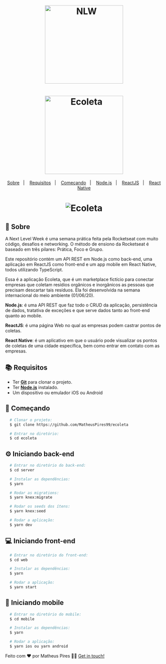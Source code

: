 <h1 align="center">
    <img alt="NLW" src="https://ik.imagekit.io/hwyksvj4iv/NLW_HAjKunCgg.svg" width="250px" />
</h1>
<h1 align="center">
    <img alt="Ecoleta" src="https://ik.imagekit.io/hwyksvj4iv/ecoleta_OdFtkH1U6.svg" width="250px" />
</h1>

<p align="center">
  <a href="#page_with_curl-sobre">Sobre</a>&nbsp;&nbsp;&nbsp;|&nbsp;&nbsp;&nbsp;
  <a href="#books-requisitos">Requisitos</a>&nbsp;&nbsp;&nbsp;|&nbsp;&nbsp;&nbsp;
  <a href="#rocket-começando">Começando</a>&nbsp;&nbsp;&nbsp;|&nbsp;&nbsp;&nbsp;
  <a href="#gear-iniciando-back-end">Node.js</a>&nbsp;&nbsp;&nbsp;|&nbsp;&nbsp;&nbsp;
  <a href="#computer-iniciando-front-end">ReactJS</a>&nbsp;&nbsp;&nbsp;|&nbsp;&nbsp;&nbsp;
  <a href="#iphone-iniciando-mobile">React Native</a>
</p>

<h1 align="center">
    <img alt="Ecoleta" src="https://res.cloudinary.com/matheuspires/image/upload/v1591193429/ecoleta_cstwor.gif" />
</h1>

## :page_with_curl: Sobre
A Next Level Week é uma semana prática feita pela Rocketseat com muito código, desafios e networking. O método de ensiono da Rocketseat é baseado em três pilares: Prática, Foco e Grupo.

Este repositório contém um API REST em Node.js como back-end, uma aplicação em ReactJS como front-end e um app mobile em React Native, todos utilizando TypeScript.

Essa é a aplicação Ecoleta, que é um marketplace fictício para conectar empresas que coletam resídios orgânicos e inorgânicos as pessoas que precisam descartar tais resíduos. Ela foi desenvolvida na semana internacional do meio ambiente (01/06/20).

**Node.js**: é uma API REST que faz todo o CRUD da aplicação, persistência de dados, tratativa de exceções e que serve dados tanto ao front-end quanto ao mobile.

**ReactJS**: é uma página Web no qual as empresas podem castrar pontos de coletas.

**React Native**: é um aplicativo em que o usuário pode visualizar os pontos de coletas de uma cidade específica, bem como entrar em contato com as empresas.

## :books: Requisitos
- Ter [**Git**](https://git-scm.com/) para clonar o projeto.
- Ter [**Node.js**](https://nodejs.org/en/) instalado.
- Um dispositivo ou emulador iOS ou Android

## :rocket: Começando
``` bash
  # Clonar o projeto:
  $ git clone https://github.com/MatheusPires99/ecoleta

  # Entrar no diretório:
  $ cd ecoleta
```

## :gear: Iniciando back-end
```bash
  # Entrar no diretório do back-end:
  $ cd server

  # Instalar as dependências:
  $ yarn

  # Rodar as migrations:
  $ yarn knex:migrate

  # Rodar os seeds dos ítens:
  $ yarn knex:seed

  # Rodar a aplicação:
  $ yarn dev
```

## :computer: Iniciando front-end
```bash
  # Entrar no diretório do front-end:
  $ cd web

  # Instalar as dependências:
  $ yarn

  # Rodar a aplicação:
  $ yarn start
```

## :iphone: Iniciando mobile
```bash
  # Entrar no diretório do mobile:
  $ cd mobile

  # Instalar as dependências:
  $ yarn

  # Rodar a aplicação:
  $ yarn ios ou yarn android 
```

Feito com ❤️ por Matheus Pires 👋🏻 [Get in touch!](https://github.com/MatheusPires99)

